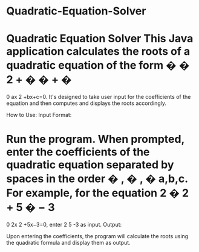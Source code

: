 # Quadratic-Equation-Solver
Quadratic Equation Solver
This Java application calculates the roots of a quadratic equation of the form 
�
�
2
+
�
�
+
�
=
0
ax 
2
 +bx+c=0. It's designed to take user input for the coefficients of the equation and then computes and displays the roots accordingly.

How to Use:
Input Format:

Run the program.
When prompted, enter the coefficients of the quadratic equation separated by spaces in the order 
�
,
�
,
�
a,b,c.
For example, for the equation 
2
�
2
+
5
�
−
3
=
0
2x 
2
 +5x−3=0, enter 2 5 -3 as input.
Output:

Upon entering the coefficients, the program will calculate the roots using the quadratic formula and display them as output.
